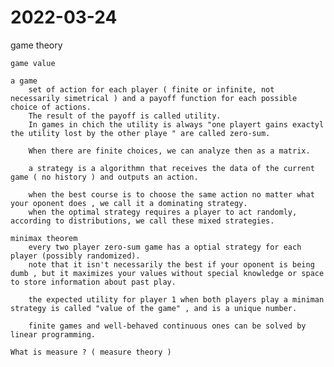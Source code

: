 # 2022-03-24

game theory

    game value

    a game 
        set of action for each player ( finite or infinite, not necessarily simetrical ) and a payoff function for each possible choice of actions.
        The result of the payoff is called utility.
        In games in chich the utility is always "one playert gains exactyl the utility lost by the other playe " are called zero-sum.

        When there are finite choices, we can analyze then as a matrix. 

        a strategy is a algorithmn that receives the data of the current game ( no history ) and outputs an action. 

        when the best course is to choose the same action no matter what your oponent does , we call it a dominating strategy. 
        when the optimal strategy requires a player to act randomly, according to distributions, we call these mixed strategies. 
    
    minimax theorem
        every two player zero-sum game has a optial strategy for each player (possibly randomized).
        note that it isn't necessarily the best if your oponent is being dumb , but it maximizes your values without special knowledge or space to store information about past play. 

        the expected utility for player 1 when both players play a miniman strategy is called "value of the game" , and is a unique number. 
        
        finite games and well-behaved continuous ones can be solved by linear programming. 
    
    What is measure ? ( measure theory )
